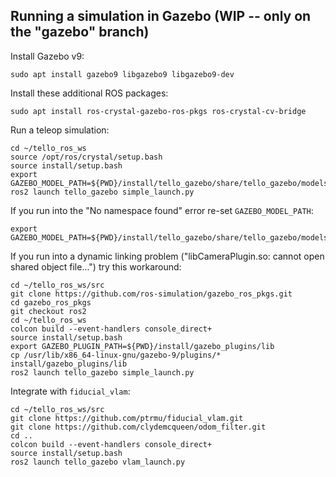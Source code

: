## Running a simulation in Gazebo (WIP -- only on the "gazebo" branch)

Install Gazebo v9:

    sudo apt install gazebo9 libgazebo9 libgazebo9-dev

Install these additional ROS packages:

    sudo apt install ros-crystal-gazebo-ros-pkgs ros-crystal-cv-bridge

Run a teleop simulation:

    cd ~/tello_ros_ws
    source /opt/ros/crystal/setup.bash
    source install/setup.bash
    export GAZEBO_MODEL_PATH=${PWD}/install/tello_gazebo/share/tello_gazebo/models
    ros2 launch tello_gazebo simple_launch.py

If you run into the "No namespace found" error re-set `GAZEBO_MODEL_PATH`:

    export GAZEBO_MODEL_PATH=${PWD}/install/tello_gazebo/share/tello_gazebo/models

If you run into a dynamic linking problem ("libCameraPlugin.so: cannot open shared object file...") try this workaround:

    cd ~/tello_ros_ws/src
    git clone https://github.com/ros-simulation/gazebo_ros_pkgs.git
    cd gazebo_ros_pkgs
    git checkout ros2
    cd ~/tello_ros_ws
    colcon build --event-handlers console_direct+
    source install/setup.bash
    export GAZEBO_PLUGIN_PATH=${PWD}/install/gazebo_plugins/lib
    cp /usr/lib/x86_64-linux-gnu/gazebo-9/plugins/* install/gazebo_plugins/lib
    ros2 launch tello_gazebo simple_launch.py
    
Integrate with `fiducial_vlam`:

    cd ~/tello_ros_ws/src
    git clone https://github.com/ptrmu/fiducial_vlam.git
    git clone https://github.com/clydemcqueen/odom_filter.git
    cd ..      
    colcon build --event-handlers console_direct+
    source install/setup.bash
    ros2 launch tello_gazebo vlam_launch.py
